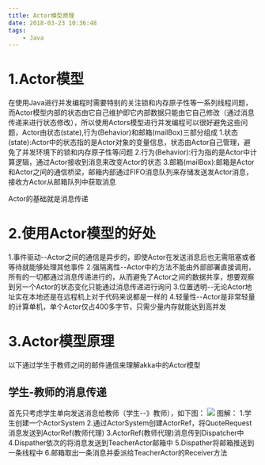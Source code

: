 ```yaml
---
title: Actor模型原理
date: 2018-03-23 10:36:48
tags:
    - Java
---
```


# 1.Actor模型

在使用Java进行并发编程时需要特别的关注锁和内存原子性等一系列线程问题，而Actor模型内部的状态由它自己维护即它内部数据只能由它自己修改（通过消息传递来进行状态修改），所以使用Actors模型进行并发编程可以很好避免这些问题，Actor由状态(state),行为(Behavior)和邮箱(mailBox)三部分组成
1.状态(state):Actor中的状态指的是Actor对象的变量信息，状态由Actor自己管理，避免了并发环境下的锁和内存原子性等问题
2.行为(Behavior):行为指的是Actor中计算逻辑，通过Actor接收到消息来改变Actor的状态
3.邮箱(mailBox):邮箱是Actor和Actor之间的通信桥梁，邮箱内部通过FIFO消息队列来存储发送发Actor消息，接收方Actor从邮箱队列中获取消息

Actor的基础就是消息传递

# 2.使用Actor模型的好处

1.事件驱动--Actor之间的通信是异步的，即使Actor在发送消息后也无需阻塞或者等待就能够处理其他事件
2.强隔离性--Actor中的方法不能由外部部署直接调用，所有的一切都通过消息传递进行的，从而避免了Actor之间的数据共享，想要观察到另一个Actor的状态变化只能通过消息传递进行询问
3.位置透明--无论Actor地址实在本地还是在远程机上对于代码来说都是一样的
4.轻量性--Actor是非常轻量的计算单机，单个Actor仅占400多字节，只需少量内存就能达到高并发

# 3.Actor模型原理

以下通过学生于教师之间的邮件通信来理解akka中的Actor模型

## 学生-教师的消息传递

首先只考虑学生单向发送消息给教师（学生--》教师），如下图：
<img src="http://oxcvfpext.bkt.clouddn.com/actor-1.png">
图解：
1.学生创建一个ActorSystem
2.通过ActorSystem创建ActorRef，将QuoteRequest消息发送到ActorRef(教师代理)
3.ActorRef(教师代理)消息传到Dispatcher中
4.Dispather依次的将消息发送到TeacherActor邮箱中
5.Dispather将邮箱推送到一条线程中
6.邮箱取出一条消息并委派给TeacherActor的Receiver方法
